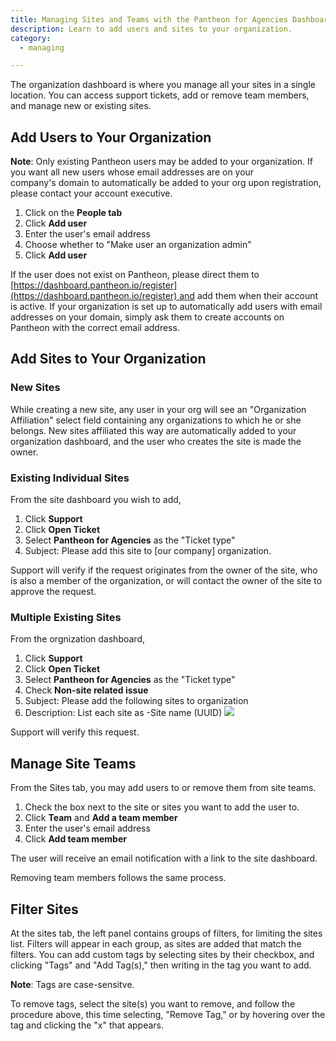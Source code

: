 ```yaml
---
title: Managing Sites and Teams with the Pantheon for Agencies Dashboard
description: Learn to add users and sites to your organization.
category:
  - managing

---
```


The organization dashboard is where you manage all your sites in a single location. You can access support tickets, add or remove team members, and manage new or existing sites.

## Add Users to Your Organization

**Note**: Only existing Pantheon users may be added to your organization. If you want all new users whose email addresses are on your company's domain to automatically be added to your org upon registration, please contact your account executive.

1. Click on the **People tab**
2. Click **Add user**
3. Enter the user's email address
4. Choose whether to "Make user an organization admin" 
5. Click **Add user**

If the user does not exist on Pantheon, please direct them to  [https://dashboard.pantheon.io/register](https://dashboard.pantheon.io/register) and add them when their account is active. If your organization is set up to automatically add users with email addresses on your domain, simply ask them to create accounts on Pantheon with the correct email address.

## Add Sites to Your Organization

### New Sites

While creating a new site, any user in your org will see an "Organization Affiliation" select field containing any organizations to which he or she belongs. New sites affiliated this way are automatically added to your organization dashboard, and the user who creates the site is made the owner. 

### Existing Individual Sites

From the site dashboard you wish to add,


1. Click **Support**
2. Click **Open Ticket**
3. Select **Pantheon for Agencies** as the "Ticket type"
4. Subject: Please add this site to [our company] organization.  

Support will verify if the request originates from the owner of the site, who is also a member of the organization, or will contact the owner of the site to approve the request.

### Multiple Existing Sites

From the orgnization dashboard,
1. Click **Support**
2. Click **Open Ticket**
3. Select **Pantheon for Agencies** as the "Ticket type"
4. Check **Non-site related issue**
5. Subject: Please add the following sites to <our company> organization
6. Description: List each site as -Site name (UUID)
 ![](https://www.getpantheon.com/sites/default/files/docs/desk_images/309159)

Support will verify this request.



## Manage Site Teams

From the Sites tab, you may add users to or remove them from site teams. 


1. Check the box next to the site or sites you want to add the user to.
2. Click **Team** and **Add a team member**
3. Enter the user's email address
4. Click **Add team member**

The user will receive an email notification with a link to the site dashboard. 

Removing team members follows the same process. 



## Filter Sites

At the sites tab, the left panel contains groups of filters, for limiting the sites list. Filters will appear in each group, as sites are added that match the filters. You can add custom tags by selecting sites by their checkbox, and clicking "Tags" and "Add Tag(s)," then writing in the tag you want to add. 

**Note**: Tags are case-sensitve. 

To remove tags, select the site(s) you want to remove, and follow the procedure above, this time selecting, "Remove Tag," or by hovering over the tag and clicking the "x" that appears.

  
